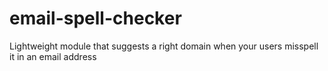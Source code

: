 # email-spell-checker
Lightweight module that suggests a right domain when your users misspell it in an email address
